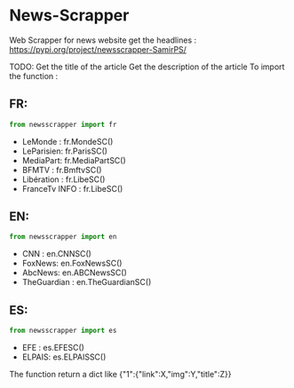 # News-Scrapper
Web Scrapper for  news website get the headlines : https://pypi.org/project/newsscrapper-SamirPS/

TODO: Get the title of the article
      Get the description of the article
To import the function :
## FR:
```python
from newsscrapper import fr
```
* LeMonde : fr.MondeSC()
* LeParisien: fr.ParisSC()
* MediaPart: fr.MediaPartSC()
* BFMTV : fr.BmftvSC()
* Libération : fr.LibeSC()
* FranceTv INFO : fr.LibeSC()


## EN:
```python
from newsscrapper import en
```
* CNN :  en.CNNSC()
* FoxNews: en.FoxNewsSC()
* AbcNews: en.ABCNewsSC()
* TheGuardian : en.TheGuardianSC()


## ES:
```python
from newsscrapper import es
```
* EFE :  es.EFESC()
* ELPAIS: es.ELPAISSC()

The function return  a dict like {"1":{"link":X,"img":Y,"title":Z}}
